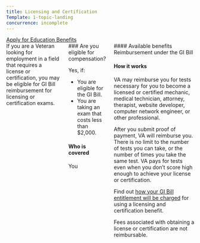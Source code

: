 ```yaml
---
title: Licensing and Certification
Template: 1-topic-landing
concurrence: incomplete
---
```


<div class="main" role="main" markdown="0">

<div class="action-bar">
  <div class="row">
    <div class="small-12 columns">
      <a class="usa-button-primary" href="/education/apply-for-education-benefits/">Apply for Education Benefits</a>
    </div>
  </div>
</div>

<div class="section one" markdown="0">
<div class="primary" markdown="0">
<div class="row" markdown="0">
<div class="small-12 columns" markdown="1">
<div markdown="1">
If you are a Veteran looking for employment in a field that requires a license or certification, you may be eligible for GI Bill reimbursement for licensing or certification exams.
</div>
<div class="call-out" markdown="1">
### Are you eligible for compensation?

Yes, if:

-	You are eligible for the GI Bill.
-	You are taking an exam that costs less than $2,000.

#### Who is covered
You
</div>
<div markdown="1">
#### Available benefits
Reimbursement under the GI Bill

#### How it works
VA may reimburse you for tests necessary for you to become a licensed or certified mechanic, medical technician, attorney, therapist, website developer, computer network engineer, or other professional.

After you submit proof of payment, VA will reimburse you. There is no limit to the number of tests you can take, or the number of times you take the same test. VA pays for tests even when you don’t score high enough to achieve your license or certification.

Find out [how your GI Bill entitlement will be charged](https://gibill.custhelp.com/app/answers/detail/a_id/29) for using a licensing and certification benefit.

Fees associated with obtaining a license or certification are not reimbursable.
</div>
</div>

</div>
</div>


</div>
